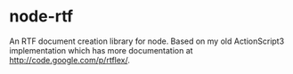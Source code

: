 node-rtf
========

An RTF document creation library for node. Based on my old ActionScript3 implementation which has more documentation at http://code.google.com/p/rtflex/. 